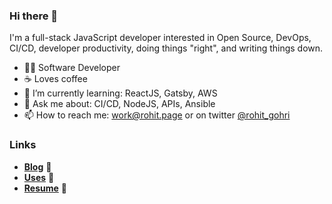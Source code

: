 ### Hi there 👋

I'm a full-stack JavaScript developer interested in Open Source, DevOps, CI/CD, developer productivity, doing things "right", and writing things down.

- 👨‍💻 Software Developer
- ☕ Loves coffee
- 🌱 I’m currently learning: ReactJS, Gatsby, AWS
- 💬 Ask me about: CI/CD, NodeJS, APIs, Ansible
- 📫 How to reach me: [work@rohit.page](mailto:work@rohit.page) or on twitter [@rohit_gohri](https://twitter.com/rohit_gohri)

### Links

- [**Blog**](https://rohit.page) 📝
- [**Uses**](https://rohit.page/uses) 🧰
- [**Resume**](https://rohit.page/resume) 📄

